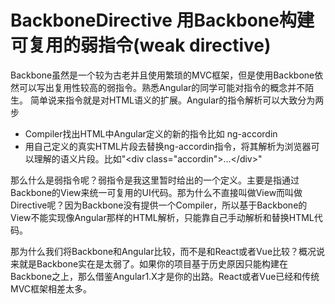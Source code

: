 # BackboneDirective 用Backbone构建可复用的弱指令(weak directive)

Backbone虽然是一个较为古老并且使用繁琐的MVC框架，但是使用Backbone依然可以写出复用性较高的弱指令。熟悉Angular的同学可能对指令的概念并不陌生。
简单说来指令就是对HTML语义的扩展。Angular的指令解析可以大致分为两步

* Compiler找出HTML中Angular定义的新的指令比如 ng-accordin
* 用自己定义的真实HTML片段去替换ng-accordin指令，将其解析为浏览器可以理解的语义片段。比如"\<div class="accordin"\>...\</div\>"

那么什么是弱指令呢？弱指令是我这里暂时给出的一个定义。主要是指通过Backbone的View来统一可复用的UI代码。那为什么不直接叫做View而叫做Directive呢？因为Backbone没有提供一个Compiler，所以基于Backbone的View不能实现像Angular那样的HTML解析，只能靠自己手动解析和替换HTML代码。

那为什么我们将Backbone和Angular比较，而不是和React或者Vue比较？概况说来就是Backbone实在是太弱了。如果你的项目基于历史原因只能构建在Backbone之上，那么借鉴Angular1.X才是你的出路。React或者Vue已经和传统MVC框架相差太多。
